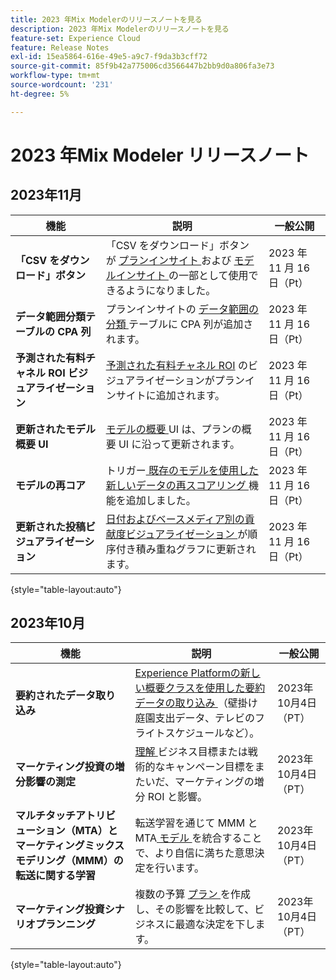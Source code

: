```yaml
---
title: 2023 年Mix Modelerのリリースノートを見る
description: 2023 年Mix Modelerのリリースノートを見る
feature-set: Experience Cloud
feature: Release Notes
exl-id: 15ea5864-616e-49e5-a9c7-f9da3b3cff72
source-git-commit: 85f9b42a775006cd3566447b2bb9d0a806fa3e73
workflow-type: tm+mt
source-wordcount: '231'
ht-degree: 5%

---
```


# 2023 年Mix Modeler リリースノート

## 2023年11月


| 機能 | 説明 | 一般公開 |
|---|---|---|
| **「CSV をダウンロード」ボタン** | 「CSV をダウンロード」ボタンが [ プランインサイト ](../plans/build.md) および [ モデルインサイト ](../models/insights.md#model-insights) の一部として使用できるようになりました。 | 2023 年 11 月 16 日（Pt） |
| **データ範囲分類テーブルの CPA 列** | プランインサイトの [ データ範囲の分類 ](../plans/build.md) テーブルに CPA 列が追加されます。 | 2023 年 11 月 16 日（Pt） |
| **予測された有料チャネル ROI ビジュアライゼーション** | [ 予測された有料チャネル ROI](../plans/build.md) のビジュアライゼーションがプランインサイトに追加されます。 | 2023 年 11 月 16 日（Pt） |
| **更新されたモデル概要 UI** | [ モデルの概要 ](../models/overview.md)UI は、プランの概要 UI に沿って更新されます。 | 2023 年 11 月 16 日（Pt） |
| **モデルの再コア** | トリガー[ 既存のモデルを使用した新しいデータの再スコアリング ](../models/overview.md#rescore) 機能を追加しました。 | 2023 年 11 月 16 日（Pt） |
| **更新された投稿ビジュアライゼーション** | [ 日付およびベースメディア別の貢献度ビジュアライゼーション ](../models/insights.md#model-insights) が順序付き積み重ねグラフに更新されます。 | 2023 年 11 月 16 日（Pt） |

{style="table-layout:auto"}


## 2023年10月

| 機能 | 説明 | 一般公開 |
|---|---|---|
| **要約されたデータ取り込み** | [Experience Platformの新しい概要クラスを使用した要約データの取り込み ](../ingest-data/overview.md) （壁掛け庭園支出データ、テレビのフライトスケジュールなど）。 | 2023年10月4日（PT） |
| **マーケティング投資の増分影響の測定** | [ 理解 ](../dashboard/overview.md) ビジネス目標または戦術的なキャンペーン目標をまたいだ、マーケティングの増分 ROI と影響。 | 2023年10月4日（PT） |
| **マルチタッチアトリビューション（MTA）とマーケティングミックスモデリング（MMM）の転送に関する学習** | 転送学習を通じて MMM と MTA[ モデル ](../models/overview.md) を統合することで、より自信に満ちた意思決定を行います。 | 2023年10月4日（PT） |
| **マーケティング投資シナリオプランニング** | 複数の予算 [ プラン ](../plans/overview.md) を作成し、その影響を比較して、ビジネスに最適な決定を下します。 | 2023年10月4日（PT） |

{style="table-layout:auto"}

